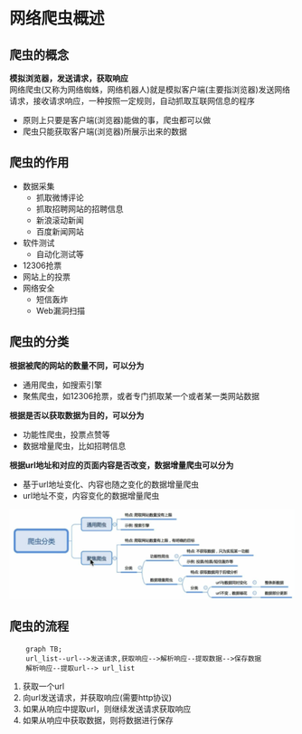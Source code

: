 # 网络爬虫概述
## 爬虫的概念
**模拟浏览器，发送请求，获取响应**  
网络爬虫(又称为网络蜘蛛，网络机器人)就是模拟客户端(主要指浏览器)发送网络请求，接收请求响应，一种按照一定规则，自动抓取互联网信息的程序
+ 原则上只要是客户端(浏览器)能做的事，爬虫都可以做
+ 爬虫只能获取客户端(浏览器)所展示出来的数据  


## 爬虫的作用
+ 数据采集
	+ 抓取微博评论
	+ 抓取招聘网站的招聘信息
	+ 新浪滚动新闻
	+ 百度新闻网站
+ 软件测试
	+ 自动化测试等
+ 12306抢票
+ 网站上的投票
+ 网络安全
	+ 短信轰炸
	+ Web漏洞扫描

## 爬虫的分类
**根据被爬的网站的数量不同，可以分为**
+ 通用爬虫，如搜索引擎
+ 聚焦爬虫，如12306抢票，或者专门抓取某一个或者某一类网站数据

**根据是否以获取数据为目的，可以分为**  
+ 功能性爬虫，投票点赞等
+ 数据增量爬虫，比如招聘信息

**根据url地址和对应的页面内容是否改变，数据增量爬虫可以分为**
+ 基于url地址变化、内容也随之变化的数据增量爬虫
+ url地址不变，内容变化的数据增量爬虫

![Pasted image 20210913011708](../../../../../pictures/Pasted%20image%2020210913011708.png)

## 爬虫的流程
```mermaid
	graph TB;
	url_list--url-->发送请求,获取响应-->解析响应--提取数据-->保存数据
	解析响应--提取url--> url_list
```
1. 获取一个url
2. 向url发送请求，并获取响应(需要http协议)
3. 如果从响应中提取url，则继续发送请求获取响应
4. 如果从响应中获取数据，则将数据进行保存

